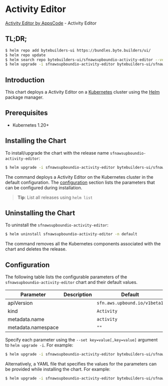 # Activity Editor

[Activity Editor by AppsCode](https://byte.builders) - Activity Editor

## TL;DR;

```bash
$ helm repo add bytebuilders-ui https://bundles.byte.builders/ui/
$ helm repo update
$ helm search repo bytebuilders-ui/sfnawsupboundio-activity-editor --version=v0.4.18
$ helm upgrade -i sfnawsupboundio-activity-editor bytebuilders-ui/sfnawsupboundio-activity-editor -n default --create-namespace --version=v0.4.18
```

## Introduction

This chart deploys a Activity Editor on a [Kubernetes](http://kubernetes.io) cluster using the [Helm](https://helm.sh) package manager.

## Prerequisites

- Kubernetes 1.20+

## Installing the Chart

To install/upgrade the chart with the release name `sfnawsupboundio-activity-editor`:

```bash
$ helm upgrade -i sfnawsupboundio-activity-editor bytebuilders-ui/sfnawsupboundio-activity-editor -n default --create-namespace --version=v0.4.18
```

The command deploys a Activity Editor on the Kubernetes cluster in the default configuration. The [configuration](#configuration) section lists the parameters that can be configured during installation.

> **Tip**: List all releases using `helm list`

## Uninstalling the Chart

To uninstall the `sfnawsupboundio-activity-editor`:

```bash
$ helm uninstall sfnawsupboundio-activity-editor -n default
```

The command removes all the Kubernetes components associated with the chart and deletes the release.

## Configuration

The following table lists the configurable parameters of the `sfnawsupboundio-activity-editor` chart and their default values.

|     Parameter      | Description |                 Default                 |
|--------------------|-------------|-----------------------------------------|
| apiVersion         |             | <code>sfn.aws.upbound.io/v1beta1</code> |
| kind               |             | <code>Activity</code>                   |
| metadata.name      |             | <code>activity</code>                   |
| metadata.namespace |             | <code>""</code>                         |


Specify each parameter using the `--set key=value[,key=value]` argument to `helm upgrade -i`. For example:

```bash
$ helm upgrade -i sfnawsupboundio-activity-editor bytebuilders-ui/sfnawsupboundio-activity-editor -n default --create-namespace --version=v0.4.18 --set apiVersion=sfn.aws.upbound.io/v1beta1
```

Alternatively, a YAML file that specifies the values for the parameters can be provided while
installing the chart. For example:

```bash
$ helm upgrade -i sfnawsupboundio-activity-editor bytebuilders-ui/sfnawsupboundio-activity-editor -n default --create-namespace --version=v0.4.18 --values values.yaml
```
